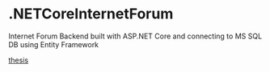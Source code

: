 # .NETCoreInternetForum
Internet Forum Backend built with ASP.NET Core and connecting to MS SQL DB using Entity Framework

[thesis](Internet_Forum_Diploma_Thesis_Bosnian.pdf)
